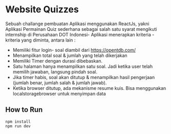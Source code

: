 # Website Quizzes
Sebuah challange pembuatan Aplikasi menggunakan ReactJs, yakni Aplikasi Permainan Quiz sederhana sebagai salah satu syarat mengikuti internship di Perusahaan DOT Indonesi- 
Aplikasi menerapkan kriteria - kriteria yang diminta, antara lain :

- Memiliki fitur login- soal diambil dari https://opentdb.com/
- Menampilkan total soal & jumlah yang telah dikerjakan 
- Memiliki Timer dengan durasi dibebaskan.
- Satu halaman hanya menampilkan satu soal. Jadi ketika user telah memilih jawaban, langsung pindah soal.
- Jika timer habis, soal akan ditutup & menampilkan hasil pengerjaan (jumlah benar, jumlah salah & jumlah jawab).
- Ketika browser ditutup, ada mekanisme resume kuis. Bisa menggunakan localstoragebrowser untuk menyimpan data

## How to Run

```
npm install
npm run dev
```
